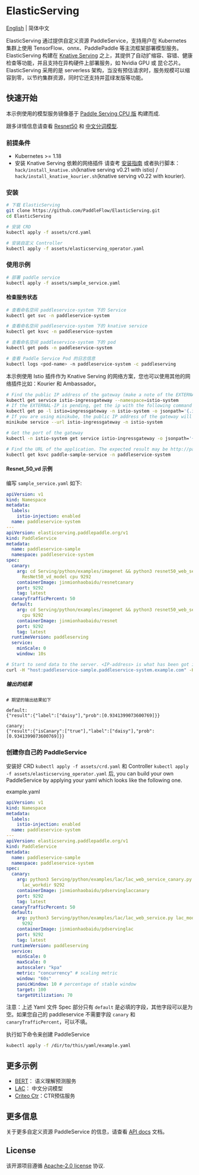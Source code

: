# ElasticServing

[English](./README.md) | 简体中文

ElasticServing 通过提供自定义资源 PaddleService，支持用户在 Kubernetes 集群上使用 TensorFlow、onnx、PaddlePaddle 等主流框架部署模型服务。
ElasticServing 构建在 [Knative Serving](https://github.com/knative/serving) 之上，其提供了自动扩缩容、容错、健康检查等功能，并且支持在异构硬件上部署服务，如 Nvidia GPU 或 昆仑芯片。
ElasticServing 采用的是 serverless 架构，当没有预估请求时，服务规模可以缩容到零，以节约集群资源，同时它还支持并蓝绿发版等功能。

## 快速开始

本示例使用的模型服务镜像基于 [Paddle Serving CPU 版](https://github.com/PaddlePaddle/Serving/blob/v0.6.0/README_CN.md) 构建而成.

跟多详情信息请查看 [Resnet50](https://github.com/PaddlePaddle/Serving/tree/v0.6.0/python/examples/imagenet) 和 [中文分词模型](https://github.com/PaddlePaddle/Serving#-pre-built-services-with-paddle-serving).

### 前提条件
- Kubernetes >= 1.18
- 安装 Knative Serving 依赖的网络插件
  请查考 [安装指南](https://knative.dev/v0.21-docs/install/any-kubernetes-cluster/#installing-the-serving-component) 或者执行脚本： `hack/install_knative.sh`(knative serving v0.21 with istio) / `hack/install_knative_kourier.sh`(knative serving v0.22 with kourier).

### 安装

```bash
# 下载 ElasticServing
git clone https://github.com/PaddleFlow/ElasticServing.git
cd ElasticServing

# 安装 CRD
kubectl apply -f assets/crd.yaml

# 安装自定义 Controller
kubectl apply -f assets/elasticserving_operator.yaml
```

### 使用示例

```bash
# 部署 paddle service
kubectl apply -f assets/sample_service.yaml
```

#### 检查服务状态

```bash
# 查看命名空间 paddleservice-system 下的 Service
kubectl get svc -n paddleservice-system

# 查看命名空间 paddleservice-system 下的 knative service
kubectl get ksvc -n paddleservice-system

# 查看命名空间 paddleservice-system 下的 pod
kubectl get pods -n paddleservice-system

# 查看 Paddle Service Pod 的日志信息
kubectl logs <pod-name> -n paddleservice-system -c paddleserving

```

本示例使用 Istio 插件作为 Knative Serving 的网络方案，您也可以使用其他的网络插件比如：Kourier 和 Ambassador。

```bash
# Find the public IP address of the gateway (make a note of the EXTERNAL-IP field in the output)
kubectl get service istio-ingressgateway --namespace=istio-system
# If the EXTERNAL-IP is pending, get the ip with the following command
kubectl get po -l istio=ingressgateway -n istio-system -o jsonpath='{.items[0].status.hostIP}'
# If you are using minikube, the public IP address of the gateway will be listed once you execute the following command (There will exist four URLs and maybe choose the second one)
minikube service --url istio-ingressgateway -n istio-system

# Get the port of the gateway
kubectl -n istio-system get service istio-ingressgateway -o jsonpath='{.spec.ports[?(@.name=="http2")].nodePort}'

# Find the URL of the application. The expected result may be http://paddleservice-sample.paddleservice-system.example.com
kubectl get ksvc paddle-sample-service -n paddleservice-system
```

#### Resnet_50_vd 示例
编写 `sample_service.yaml` 如下:

```yaml
apiVersion: v1
kind: Namespace
metadata:
  labels:
    istio-injection: enabled
  name: paddleservice-system
---
apiVersion: elasticserving.paddlepaddle.org/v1
kind: PaddleService
metadata:
  name: paddleservice-sample
  namespace: paddleservice-system
spec:
  canary:
    arg: cd Serving/python/examples/imagenet && python3 resnet50_web_service_canary.py
      ResNet50_vd_model cpu 9292
    containerImage: jinmionhaobaidu/resnetcanary
    port: 9292
    tag: latest
  canaryTrafficPercent: 50
  default:
    arg: cd Serving/python/examples/imagenet && python3 resnet50_web_service.py ResNet50_vd_model
      cpu 9292
    containerImage: jinmionhaobaidu/resnet
    port: 9292
    tag: latest
  runtimeVersion: paddleserving
  service:
    minScale: 0
    window: 10s
```

```bash
# Start to send data to the server. <IP-address> is what has been got in the first or the second command.
curl -H "host:paddleservice-sample.paddleservice-system.example.com" -H "Content-Type:application/json" -X POST -d '{"feed":[{"image": "https://paddle-serving.bj.bcebos.com/imagenet-example/daisy.jpg"}], "fetch": ["score"]}' http://<IP-address>:<Port>/image/prediction
```

##### 输出的结果
```
# 期望的输出结果如下

default:
{"result":{"label":["daisy"],"prob":[0.9341399073600769]}}

canary:
{"result":{"isCanary":["true"],"label":["daisy"],"prob":[0.9341399073600769]}}
```

### 创建你自己的 PaddleService

安装好 CRD ```kubectl apply -f assets/crd.yaml``` 和 Controller ```kubectl apply -f assets/elasticserving_operator.yaml``` 后, you can build your own PaddleService by applying your yaml which looks like the following one.

example.yaml

```yaml
apiVersion: v1
kind: Namespace
metadata:
  labels:
    istio-injection: enabled
  name: paddleservice-system
---
apiVersion: elasticserving.paddlepaddle.org/v1
kind: PaddleService
metadata:
  name: paddleservice-sample
  namespace: paddleservice-system
spec:
  canary:
    arg: python3 Serving/python/examples/lac/lac_web_service_canary.py lac_model/
      lac_workdir 9292
    containerImage: jinmionhaobaidu/pdservinglaccanary
    port: 9292
    tag: latest
  canaryTrafficPercent: 50
  default:
    arg: python3 Serving/python/examples/lac/lac_web_service.py lac_model/ lac_workdir
      9292
    containerImage: jinmionhaobaidu/pdservinglac
    port: 9292
    tag: latest
  runtimeVersion: paddleserving
  service:
    minScale: 0
    maxScale: 0
    autoscaler: "kpa"
    metric: "concurrency" # scaling metric
    window: "60s"
    panicWindow: 10 # percentage of stable window
    target: 100
    targetUtilization: 70
```

注意：上述 Yaml 文件 Spec 部分只有 `default` 是必填的字段，其他字段可以是为空。如果您自己的 paddleservice 不需要字段 `canary` 和 `canaryTrafficPercent`，可以不填。


执行如下命令来创建 PaddleService

```bash
kubectl apply -f /dir/to/this/yaml/example.yaml
```

## 更多示例

- [BERT](./docs/zh_CN/examples/bert.md)： 语义理解预测服务
- [LAC](./docs/zh_CN/examples/lac.md)： 中文分词模型
- [Criteo Ctr](./docs/zh_CN/examples/criteo_ctr.md)：CTR预估服务

## 更多信息

关于更多自定义资源 PaddleService 的信息，请查看 [API docs](./docs/en/api_doc.md) 文档。

## License

该开源项目遵循 [Apache-2.0 license](https://github.com/PaddleFlow/ElasticServing/blob/main/LICENSE) 协议.
